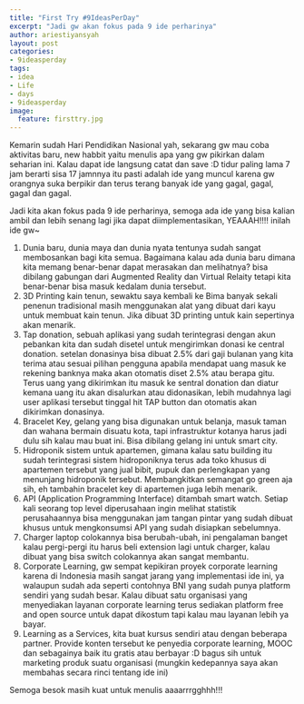 ```yaml
---
title: "First Try #9IdeasPerDay"
excerpt: "Jadi gw akan fokus pada 9 ide perharinya"
author: ariestiyansyah
layout: post
categories:
- 9ideasperday
tags:
- idea
- Life
- days
- 9ideasperday
image:
  feature: firsttry.jpg
---
```


Kemarin sudah Hari Pendidikan Nasional yah, sekarang gw mau coba aktivitas baru, new habbit yaitu menulis apa yang gw pikirkan dalam seharian ini. Kalau dapat ide langsung catat dan save :D tidur paling lama 7 jam berarti sisa 17 jamnnya itu pasti adalah ide yang muncul karena gw orangnya suka berpikir dan terus terang banyak ide yang gagal, gagal, gagal dan gagal.

Jadi kita akan fokus pada 9 ide perharinya, semoga ada ide yang bisa kalian ambil dan lebih senang lagi jika dapat diimplementasikan, YEAAAH!!!! inilah ide gw~

1. Dunia baru, dunia maya dan dunia nyata tentunya sudah sangat membosankan bagi kita semua. Bagaimana kalau ada dunia baru dimana kita memang benar-benar dapat merasakan dan melihatnya? bisa dibilang gabungan dari Augmented Reality dan Virtual Relaity tetapi kita benar-benar bisa masuk kedalam dunia tersebut.
2. 3D Printing kain tenun, sewaktu saya kembali ke Bima banyak sekali penenun tradisional masih menggunakan alat yang dibuat dari kayu untuk membuat kain tenun. Jika dibuat 3D printing untuk kain sepertinya akan menarik.
3. Tap donation, sebuah aplikasi yang sudah terintegrasi dengan akun pebankan kita dan sudah disetel untuk mengirimkan donasi ke central donation. setelan donasinya bisa dibuat 2.5% dari gaji bulanan yang kita terima atau sesuai pilihan pengguna apabila mendapat uang masuk ke rekening banknya maka akan otomatis diset 2.5% atau berapa gitu. Terus uang yang dikirimkan itu masuk ke sentral donation dan diatur kemana uang itu akan disalurkan atau didonasikan, lebih mudahnya lagi user aplikasi tersebut tinggal hit TAP button dan otomatis akan dikirimkan donasinya.
4. Bracelet Key, gelang yang bisa digunakan untuk belanja, masuk taman dan wahana bermain disuatu kota, tapi infrastruktur kotanya harus jadi dulu sih kalau mau buat ini. Bisa dibilang gelang ini untuk smart city.
5. Hidroponik sistem untuk apartemen, gimana kalau satu building itu sudah terintegrasi sistem hidroponiknya terus ada toko khusus di apartemen tersebut yang jual bibit, pupuk dan perlengkapan yang menunjang hidroponik tersebut. Membangkitkan semangat go green aja sih, eh tambahin bracelet key di apartemen juga lebih menarik.
6. API (Application Programming Interface) ditambah smart watch. Setiap kali seorang top level diperusahaan ingin melihat statistik perusahaannya bisa menggunakan jam tangan pintar yang sudah dibuat khusus untuk mengkonsumsi API yang sudah disiapkan sebelumnya.
7. Charger laptop colokannya bisa berubah-ubah, ini pengalaman banget kalau pergi-pergi itu harus beli extension lagi untuk charger, kalau dibuat yang bisa switch colokannya akan sangat membantu.
8. Corporate Learning, gw sempat kepikiran proyek corporate learning karena di Indonesia masih sangat jarang yang implementasi ide ini, ya walaupun sudah ada seperti contohnya BNI yang sudah punya platform sendiri yang sudah besar. Kalau dibuat satu organisasi yang menyediakan layanan corporate learning terus sediakan platform free and open source untuk dapat dikostum tapi kalau mau layanan lebih ya bayar.
9. Learning as a Services, kita buat kursus sendiri atau dengan beberapa partner. Provide konten tersebut ke penyedia corporate learning, MOOC dan sebagainya baik itu gratis atau berbayar :D bagus sih untuk marketing produk suatu organisasi (mungkin kedepannya saya akan membahas secara rinci tentang ide ini)


Semoga besok masih kuat untuk menulis aaaarrrgghhh!!!